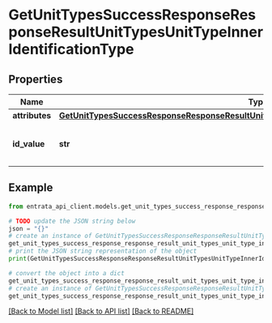 # GetUnitTypesSuccessResponseResponseResultUnitTypesUnitTypeInnerIdentificationType


## Properties

Name | Type | Description | Notes
------------ | ------------- | ------------- | -------------
**attributes** | [**GetUnitTypesSuccessResponseResponseResultUnitTypesUnitTypeInnerIdentificationTypeAttributes**](GetUnitTypesSuccessResponseResponseResultUnitTypesUnitTypeInnerIdentificationTypeAttributes.md) |  | 
**id_value** | **str** | The unique identifier for the unit type | 

## Example

```python
from entrata_api_client.models.get_unit_types_success_response_response_result_unit_types_unit_type_inner_identification_type import GetUnitTypesSuccessResponseResponseResultUnitTypesUnitTypeInnerIdentificationType

# TODO update the JSON string below
json = "{}"
# create an instance of GetUnitTypesSuccessResponseResponseResultUnitTypesUnitTypeInnerIdentificationType from a JSON string
get_unit_types_success_response_response_result_unit_types_unit_type_inner_identification_type_instance = GetUnitTypesSuccessResponseResponseResultUnitTypesUnitTypeInnerIdentificationType.from_json(json)
# print the JSON string representation of the object
print(GetUnitTypesSuccessResponseResponseResultUnitTypesUnitTypeInnerIdentificationType.to_json())

# convert the object into a dict
get_unit_types_success_response_response_result_unit_types_unit_type_inner_identification_type_dict = get_unit_types_success_response_response_result_unit_types_unit_type_inner_identification_type_instance.to_dict()
# create an instance of GetUnitTypesSuccessResponseResponseResultUnitTypesUnitTypeInnerIdentificationType from a dict
get_unit_types_success_response_response_result_unit_types_unit_type_inner_identification_type_from_dict = GetUnitTypesSuccessResponseResponseResultUnitTypesUnitTypeInnerIdentificationType.from_dict(get_unit_types_success_response_response_result_unit_types_unit_type_inner_identification_type_dict)
```
[[Back to Model list]](../README.md#documentation-for-models) [[Back to API list]](../README.md#documentation-for-api-endpoints) [[Back to README]](../README.md)


